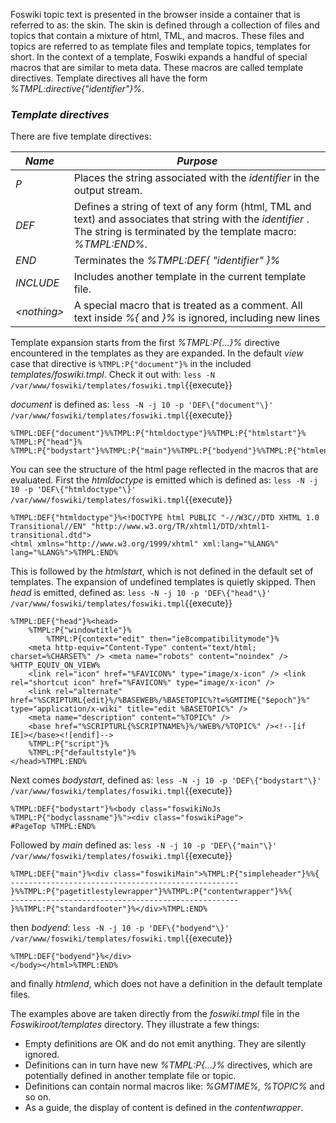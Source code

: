 Foswiki topic text is presented in the browser inside a container that is referred to as: the skin.
The skin is defined through a collection of files and topics that contain a mixture of html,  TML, and macros.
These files and topics are referred to as template files and template topics, templates for short.
In the context of a template, Foswiki expands a handful of special macros that are similar to meta data.
These macros are called template directives. Template directives all have the form _%TMPL:directive{"identifier"}%_.

### _Template directives_
There are five template directives:

| *Name* | *Purpose* |
|--------|-----------|
| _P_      |Places the string associated with the _identifier_ in the output stream. | 
| _DEF_ |Defines a string of text of any form (html, TML  and text) and associates that string with the _identifier_ .  The string is terminated by  the template macro: _%TMPL:END%_. |
| _END_ |Terminates the _%TMPL:DEF{ "identifier" }%_ |
| _INCLUDE_ |Includes another template in the current template file. |
| _&lt;nothing>_ |A special macro that is treated as a comment. All text inside _%{_ and _}%_ is ignored, including new lines |

Template expansion starts from the first _%TMPL:P{...}%_ directive encountered in the templates as they are expanded.
In the default _view_ case that directive is `%TMPL:P{"document"}%` in the included _templates/foswiki.tmpl_.
Check it out with: `less -N /var/www/foswiki/templates/foswiki.tmpl`{{execute}}

_document_ is defined as: `less -N -j 10 -p 'DEF\{"document"\}' /var/www/foswiki/templates/foswiki.tmpl`{{execute}}
```
%TMPL:DEF{"document"}%%TMPL:P{"htmldoctype"}%%TMPL:P{"htmlstart"}%
%TMPL:P{"head"}%
%TMPL:P{"bodystart"}%%TMPL:P{"main"}%%TMPL:P{"bodyend"}%%TMPL:P{"htmlend"}%%TMPL:END%
```
You can see the structure of the html page reflected in the macros that are evaluated. First the _htmldoctype_ is emitted which is defined as:
`less -N -j 10 -p 'DEF\{"htmldoctype"\}' /var/www/foswiki/templates/foswiki.tmpl`{{execute}}
```
%TMPL:DEF{"htmldoctype"}%<!DOCTYPE html PUBLIC "-//W3C//DTD XHTML 1.0 Transitional//EN" "http://www.w3.org/TR/xhtml1/DTD/xhtml1-transitional.dtd">
<html xmlns="http://www.w3.org/1999/xhtml" xml:lang="%LANG%" lang="%LANG%">%TMPL:END%
```

This is followed by the _htmlstart_, which is not defined in the default set of templates.
The expansion of undefined templates is quietly skipped.  Then _head_ is emitted, defined as:
`less -N -j 10 -p 'DEF\{"head"\}' /var/www/foswiki/templates/foswiki.tmpl`{{execute}}
```
%TMPL:DEF{"head"}%<head>
	%TMPL:P{"windowtitle"}%
        %TMPL:P{context="edit" then="ie8compatibilitymode"}%
	<meta http-equiv="Content-Type" content="text/html; charset=%CHARSET%" /> <meta name="robots" content="noindex" /> %HTTP_EQUIV_ON_VIEW%
	<link rel="icon" href="%FAVICON%" type="image/x-icon" /> <link rel="shortcut icon" href="%FAVICON%" type="image/x-icon" />
	<link rel="alternate" href="%SCRIPTURL{edit}%/%BASEWEB%/%BASETOPIC%?t=%GMTIME{"$epoch"}%" type="application/x-wiki" title="edit %BASETOPIC%" />
	<meta name="description" content="%TOPIC%" />
    <base href="%SCRIPTURL{%SCRIPTNAME%}%/%WEB%/%TOPIC%" /><!--[if IE]></base><![endif]-->
	%TMPL:P{"script"}%
	%TMPL:P{"defaultstyle"}%
</head>%TMPL:END%
```

Next comes _bodystart_,  defined as: `less -N -j 10 -p 'DEF\{"bodystart"\}' /var/www/foswiki/templates/foswiki.tmpl`{{execute}}
```
%TMPL:DEF{"bodystart"}%<body class="foswikiNoJs %TMPL:P{"bodyclassname"}%"><div class="foswikiPage">
#PageTop %TMPL:END%
```

Followed by _main_ defined as: `less -N -j 10 -p 'DEF\{"main"\}' /var/www/foswiki/templates/foswiki.tmpl`{{execute}}
```
%TMPL:DEF{"main"}%<div class="foswikiMain">%TMPL:P{"simpleheader"}%%{
---------------------------------------------------
}%%TMPL:P{"pagetitlestylewrapper"}%%TMPL:P{"contentwrapper"}%%{
---------------------------------------------------
}%%TMPL:P{"standardfooter"}%</div>%TMPL:END%
```
then _bodyend_: `less -N -j 10 -p 'DEF\{"bodyend"\}' /var/www/foswiki/templates/foswiki.tmpl`{{execute}}
```
%TMPL:DEF{"bodyend"}%</div>
</body></html>%TMPL:END%
```

and finally _htmlend_, which does not have a definition in the default template files.

The examples above are taken directly from the _foswiki.tmpl_ file in the _Foswikiroot/templates_ directory. They illustrate a few things:
*   Empty definitions are OK and do not emit anything. They are silently ignored.
*   Definitions can in turn have new _%TMPL:P{...}%_ directives, which are potentially defined in another template file or topic.
*   Definitions can contain normal macros like: _%GMTIME%, %TOPIC%_ and so on. 
*   As a guide, the display of content is defined in the _contentwrapper_. 


